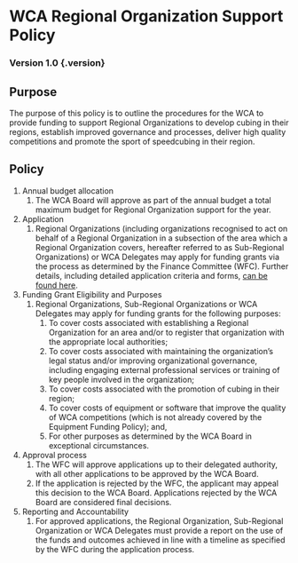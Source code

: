 # WCA Regional Organization Support Policy

### Version 1.0 {.version}

## Purpose
The purpose of this policy is to outline the procedures for the WCA to provide funding to support Regional Organizations to develop cubing in their regions, establish improved governance and processes, deliver high quality competitions and promote the sport of speedcubing in their region. 

## Policy
1. Annual budget allocation
   1. The WCA Board will approve as part of the annual budget a total maximum budget for Regional Organization support for the year.
2. Application
   1. Regional Organizations (including organizations recognised to act on behalf of a Regional Organization in a subsection of the area which a Regional Organization covers, hereafter referred to as Sub-Regional Organizations) or WCA Delegates may apply for funding grants via the process as determined by the Finance Committee (WFC). Further details, including detailed application criteria and forms, [can be found here](https://docs.google.com/document/d/1Otst6WwbhM1w3b9gdqnuZHjhnpl-OX5MolO3JB2YKHE/edit?usp=sharing).
3. Funding Grant Eligibility and Purposes
   1. Regional Organizations, Sub-Regional Organizations or WCA Delegates may apply for funding grants for the following purposes:
      1. To cover costs associated with establishing a Regional Organization for an area and/or to register that organization with the appropriate local authorities;
      2. To cover costs associated with maintaining the organization’s legal status and/or improving organizational governance, including engaging external professional services or training of key people involved in the organization;
      3. To cover costs associated with the promotion of cubing in their region;
      4. To cover costs of equipment or software that improve the quality of WCA competitions (which is not already covered by the Equipment Funding Policy); and,
      5. For other purposes as determined by the WCA Board in exceptional circumstances.
4. Approval process
   1. The WFC will approve applications up to their delegated authority, with all other applications to be approved by the WCA Board.
   2. If the application is rejected by the WFC, the applicant may appeal this decision to the WCA Board. Applications rejected by the WCA Board are considered final decisions.
5. Reporting and Accountability
   1. For approved applications, the Regional Organization, Sub-Regional Organization or WCA Delegates must provide a report on the use of the funds and outcomes achieved in line with a timeline as specified by the WFC during the application process. 

